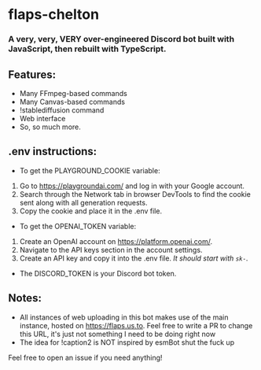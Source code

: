# flaps-chelton
### A very, very, VERY over-engineered Discord bot built with JavaScript, then rebuilt with TypeScript.

Features:
---
* Many FFmpeg-based commands
* Many Canvas-based commands
* !stablediffusion command
* Web interface
* So, so much more.

.env instructions:
---
* To get the PLAYGROUND_COOKIE variable:
1. Go to https://playgroundai.com/ and log in with your Google account.
2. Search through the Network tab in browser DevTools to find the cookie sent along with all generation requests.
3. Copy the cookie and place it in the .env file.
* To get the OPENAI_TOKEN variable:
1. Create an OpenAI account on https://platform.openai.com/.
2. Navigate to the API keys section in the account settings.
3. Create an API key and copy it into the .env file. *It should start with `sk-`.*
* The DISCORD_TOKEN is your Discord bot token.

Notes:
---
* All instances of web uploading in this bot makes use of the main instance, hosted on https://flaps.us.to. Feel free to write a PR to change this URL, it's just not something I need to be doing right now
* The idea for !caption2 is NOT inspired by esmBot shut the fuck up

Feel free to open an issue if you need anything!
